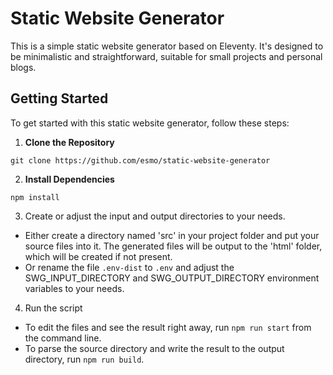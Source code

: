 # Static Website Generator

This is a simple static website generator based on Eleventy. It's designed to be minimalistic and straightforward, suitable for small projects and personal blogs.

## Getting Started

To get started with this static website generator, follow these steps:

1. **Clone the Repository**

`git clone https://github.com/esmo/static-website-generator`

2. **Install Dependencies**

`npm install`

3. Create or adjust the input and output directories to your needs.

- Either create a directory named 'src' in your project folder and put your source files into it. The generated files will be output to the 'html' folder, which will be created if not present.
- Or rename the file `.env-dist` to `.env` and adjust the SWG_INPUT_DIRECTORY and SWG_OUTPUT_DIRECTORY environment variables to your needs.

4. Run the script

- To edit the files and see the result right away, run `npm run start` from the command line.
- To parse the source directory and write the result to the output directory, run `npm run build`.
